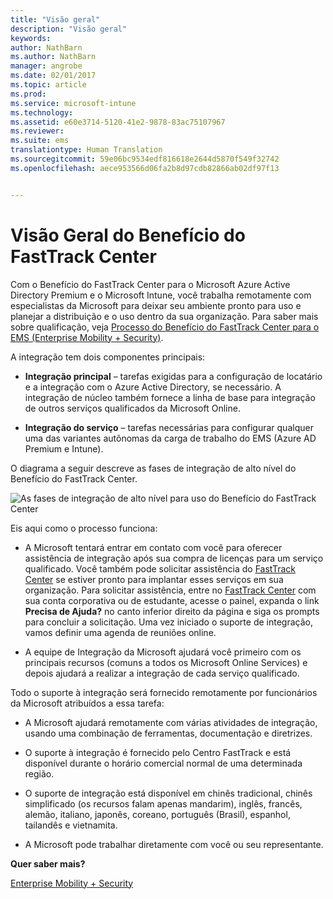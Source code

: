 ```yaml
---
title: "Visão geral"
description: "Visão geral"
keywords: 
author: NathBarn
ms.author: NathBarn
manager: angrobe
ms.date: 02/01/2017
ms.topic: article
ms.prod: 
ms.service: microsoft-intune
ms.technology: 
ms.assetid: e60e3714-5120-41e2-9878-83ac75107967
ms.reviewer: 
ms.suite: ems
translationtype: Human Translation
ms.sourcegitcommit: 59e06bc9534edf816618e2644d5870f549f32742
ms.openlocfilehash: aece953566d06fa2b8d97cdb82866ab02df97f13


---
```


# <a name="fasttrack-center-benefit-overview"></a>Visão Geral do Benefício do FastTrack Center

Com o Benefício do FastTrack Center para o Microsoft Azure Active Directory Premium e o Microsoft Intune, você trabalha remotamente com especialistas da Microsoft para deixar seu ambiente pronto para uso e planejar a distribuição e o uso dentro da sua organização. Para saber mais sobre qualificação, veja [Processo do Benefício do FastTrack Center para o EMS (Enterprise Mobility + Security)](fasttrack-center-benefit-process-for-enterprise-mobility-suite-ems.md).


A integração tem dois componentes principais:

-   **Integração principal** – tarefas exigidas para a configuração de locatário e a integração com o Azure Active Directory, se necessário. A integração de núcleo também fornece a linha de base para integração de outros serviços qualificados da Microsoft Online.

-   **Integração do serviço** – tarefas necessárias para configurar qualquer uma das variantes autônomas da carga de trabalho do EMS (Azure AD Premium e Intune).

O diagrama a seguir descreve as fases de integração de alto nível do Benefício do FastTrack Center.

![As fases de integração de alto nível para uso do Benefício do FastTrack Center](./media/ft-onboarding-process.png)

Eis aqui como o processo funciona:

- A Microsoft tentará entrar em contato com você para oferecer assistência de integração após sua compra de licenças para um serviço qualificado. Você também pode solicitar assistência do [FastTrack Center](http://fasttrack.microsoft.com/) se estiver pronto para implantar esses serviços em sua organização. Para solicitar assistência, entre no [FastTrack Center](http://fasttrack.microsoft.com/) com sua conta corporativa ou de estudante, acesse o painel, expanda o link **Precisa de Ajuda?** no canto inferior direito da página e siga os prompts para concluir a solicitação. Uma vez iniciado o suporte de integração, vamos definir uma agenda de reuniões online.

-   A equipe de Integração da Microsoft ajudará você primeiro com os principais recursos (comuns a todos os Microsoft Online Services) e depois ajudará a realizar a integração de cada serviço qualificado.

Todo o suporte à integração será fornecido remotamente por funcionários da Microsoft atribuídos a essa tarefa:

-   A Microsoft ajudará remotamente com várias atividades de integração, usando uma combinação de ferramentas, documentação e diretrizes.

-   O suporte à integração é fornecido pelo Centro FastTrack e está disponível durante o horário comercial normal de uma determinada região.

-   O suporte de integração está disponível em chinês tradicional, chinês simplificado (os recursos falam apenas mandarim), inglês, francês, alemão, italiano, japonês, coreano, português (Brasil), espanhol, tailandês e vietnamita.

-   A Microsoft pode trabalhar diretamente com você ou seu representante.

**Quer saber mais?**

[Enterprise Mobility + Security](https://www.microsoft.com/en-us/cloud-platform/enterprise-mobility)



<!--HONumber=Jan17_HO1-->


